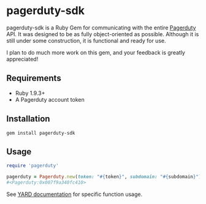 pagerduty-sdk
=============

pagerduty-sdk is a Ruby Gem for communicating with the entire
[Pagerduty](http://www.pagerduty.com) API. It was designed to be as
fully object-oriented as possible. Although it is still under some
construction, it is functional and ready for use. 

I plan to do much more work on this gem, and your feedback is greatly
appreciated!

## Requirements
* Ruby 1.9.3+
* A Pagerduty account token

## Installation
```
gem install pagerduty-sdk
```

## Usage
```ruby
require 'pagerduty'

pagerduty = Pagerduty.new(token: "#{token}", subdomain: "#{subdomain}")
#<Pagerduty:0x007f9a340fc410>
```

See [YARD documentation](http://rubydoc.info/github/kryptek/pagerduty-sdk/master/frames) for specific function usage.

